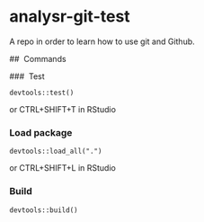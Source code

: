 # analysr-git-test
A repo in order to learn how to use git and Github.

##  Commands

###  Test

```
devtools::test()
```
or CTRL+SHIFT+T in RStudio


### Load package 

```
devtools::load_all(".")
```
or CTRL+SHIFT+L in RStudio

### Build

```
devtools::build()
```